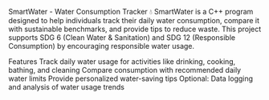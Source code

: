 SmartWater - Water Consumption Tracker 💧
SmartWater is a C++ program designed to help individuals track their daily water consumption, compare it with sustainable benchmarks, and provide tips to reduce waste. This project supports SDG 6 (Clean Water & Sanitation) and SDG 12 (Responsible Consumption) by encouraging responsible water usage.

Features
Track daily water usage for activities like drinking, cooking, bathing, and cleaning
Compare consumption with recommended daily water limits
Provide personalized water-saving tips
Optional: Data logging and analysis of water usage trends
